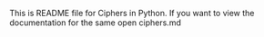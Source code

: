This is README file for Ciphers in Python.
If you want to view the documentation for the same open ciphers.md
